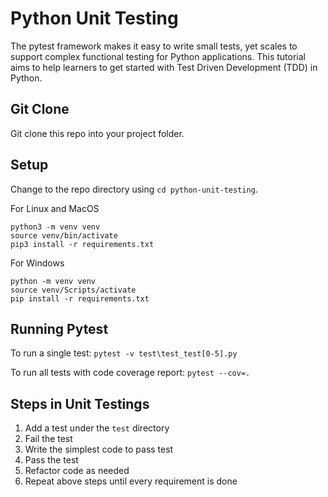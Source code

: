 # Python Unit Testing
The pytest framework makes it easy to write small tests, yet scales to support complex functional testing for Python applications. This tutorial aims to help learners to get started with Test Driven Development (TDD) in Python.

## Git Clone
Git clone this repo into your project folder.

## Setup
Change to the repo directory using `cd python-unit-testing`.

For Linux and MacOS
```
python3 -m venv venv
source venv/bin/activate 
pip3 install -r requirements.txt
```

For Windows
```
python -m venv venv
source venv/Scripts/activate 
pip install -r requirements.txt
```

## Running Pytest
To run a single test:
`pytest -v test\test_test[0-5].py`

To run all tests with code coverage report:
`pytest --cov=.`

## Steps in Unit Testings
1. Add a test under the `test` directory
1. Fail the test
1. Write the simplest code to pass test
1. Pass the test
1. Refactor code as needed
1. Repeat above steps until every requirement is done
